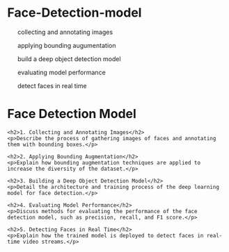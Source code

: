 # Face-Detection-model
<ul>collecting and annotating images</ul>
<ul>applying bounding augumentation</ul>
<ul>build a deep object detection model</ul>
<ul>evaluating model performance</ul>
<ul>detect faces in real time</ul>

<!DOCTYPE html>
<html lang="en">
<head>
    <meta charset="UTF-8">
    <meta name="viewport" content="width=device-width, initial-scale=1.0">
    <title>Face Detection Model</title>
</head>
<body>
    <h1>Face Detection Model</h1>

    <h2>1. Collecting and Annotating Images</h2>
    <p>Describe the process of gathering images of faces and annotating them with bounding boxes.</p>

    <h2>2. Applying Bounding Augmentation</h2>
    <p>Explain how bounding augmentation techniques are applied to increase the diversity of the dataset.</p>

    <h2>3. Building a Deep Object Detection Model</h2>
    <p>Detail the architecture and training process of the deep learning model for face detection.</p>

    <h2>4. Evaluating Model Performance</h2>
    <p>Discuss methods for evaluating the performance of the face detection model, such as precision, recall, and F1 score.</p>

    <h2>5. Detecting Faces in Real Time</h2>
    <p>Explain how the trained model is deployed to detect faces in real-time video streams.</p>
</body>
</html>

